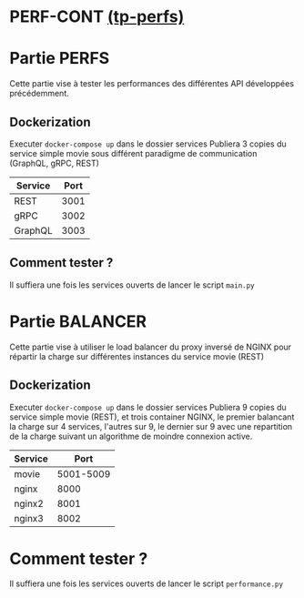 # **PERF-CONT** [(tp-perfs)](https://helene-coullon.fr/pages/ue-services-fise-22-23/tp-perfs/)

# Partie PERFS

Cette partie vise à tester les performances des différentes API développées précédemment.

## Dockerization

Executer `docker-compose up` dans le dossier services
Publiera 3 copies du service simple movie sous différent paradigme de communication (GraphQL, gRPC, REST)

| Service | Port |
| ------- | ---- |
| REST    | 3001 |
| gRPC    | 3002 |
| GraphQL | 3003 |

## Comment tester ?

Il suffiera une fois les services ouverts de lancer le script `main.py`

# Partie BALANCER

Cette partie vise à utiliser le load balancer du proxy inversé de NGINX pour répartir la charge sur différentes instances du service movie (REST)

## Dockerization

Executer `docker-compose up` dans le dossier services
Publiera 9 copies du service simple movie (REST), et trois container NGINX, le premier balancant la charge sur 4 services, l'autres sur 9, le dernier sur 9 avec une repartition de la charge suivant un algorithme de moindre connexion active.

| Service | Port      |
| ------- | --------- |
| movie   | 5001-5009 |
| nginx   | 8000      |
| nginx2  | 8001      |
| nginx3  | 8002      |

# Comment tester ?

Il suffiera une fois les services ouverts de lancer le script `performance.py`
